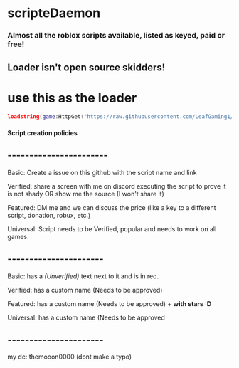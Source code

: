 # scripteDaemon
### Almost all the roblox scripts available, listed as keyed, paid or free!
## Loader isn't open source skidders!
# use this as the loader
```lua
loadstring(game:HttpGet("https://raw.githubusercontent.com/LeafGaming1/scripteDaemon/main/Loader.lua"))()
```

#### Script creation policies
## -----------------------
Basic: Create a issue on this github with the script name and link

Verified: share a screen with me on discord executing the script to prove it is not shady OR show me the source (I won't share it)

Featured: DM me and we can discuss the price (like a key to a different script, donation, robux, etc.)

Universal: Script needs to be Verified, popular and needs to work on all games.
## ----------------------
Basic: has a *(Unverified)* text next to it and is in red.

Verified: has a custom name (Needs to be approved)

Featured: has a custom name (Needs to be approved) + **with stars :D**

Universal: has a custom name (Needs to be approved
## ----------------------
my dc: themooon0000 (dont make a typo)
<!-- TODO: Add scripts -->
